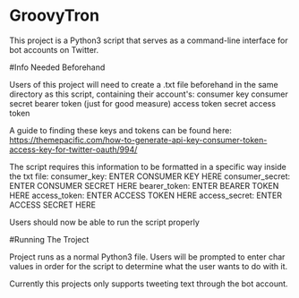# GroovyTron

This project is a Python3 script that serves as a command-line interface for bot accounts on Twitter.

#Info Needed Beforehand

Users of this project will need to create a .txt file beforehand in the same directory as this script, containing their account's: 
   consumer key
   consumer secret
   bearer token (just for good measure)
   access token
   secret access token

A guide to finding these keys and tokens can be found here: https://themepacific.com/how-to-generate-api-key-consumer-token-access-key-for-twitter-oauth/994/

The script requires this information to be formatted in a specific way inside the txt file:
      consumer_key: ENTER CONSUMER KEY HERE
      consumer_secret: ENTER CONSUMER SECRET HERE
      bearer_token: ENTER BEARER TOKEN HERE
      access_token: ENTER ACCESS TOKEN HERE
      access_secret: ENTER ACCESS SECRET HERE

Users should now be able to run the script properly

#Running The Troject

Project runs as a normal Python3 file. Users will be prompted to enter char values in order for the script to determine what the user wants to do with it.

Currently this projects only supports tweeting text through the bot account. 
